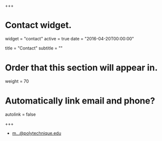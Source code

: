 +++
# Contact widget.
widget = "contact"
active = true
date = "2016-04-20T00:00:00"

title = "Contact"
subtitle = ""

# Order that this section will appear in.
weight = 70

# Automatically link email and phone?
autolink = false

+++

<ul class="fa-ul" itemscope>
  <li>
    <i class="fa-li fa fa-envelope fa-2x" aria-hidden="true"></i>
    <span id="person-email" itemprop="email">
      <a href="http://www.google.com/recaptcha/mailhide/d?k=018RwG4MYbmRuDQOhTl2E2xQ==&amp;c=hE5TjqRlfxIERZ6AS9YjQO2j6fV3P3fnGrw-KmmtsN0=" onclick="window.open('http://www.google.com/recaptcha/mailhide/d?k\x3d018RwG4MYbmRuDQOhTl2E2xQ\x3d\x3d\x26c\x3dhE5TjqRlfxIERZ6AS9YjQO2j6fV3P3fnGrw-KmmtsN0\x3d', '', 'toolbar=0,scrollbars=0,location=0,statusbar=0,menubar=0,resizable=0,width=500,height=300'); return false;" title="Reveal this e-mail address"></i> m...@polytechnique.edu</a>
    </span>
  </li>
</ul>
